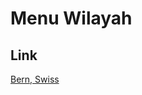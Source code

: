 # Menu Wilayah

## Link

[Bern, Swiss](https://github.com/gigit-pemilu/pemilu-2024-99-luar-negeri/tree/main/pilpres/hitung-suara/sub/99-luar-negeri/sub/18-bern-swiss/sub/01-bern-swiss)

